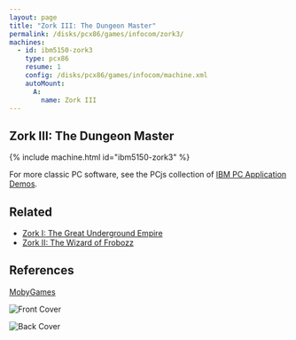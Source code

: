 ```yaml
---
layout: page
title: "Zork III: The Dungeon Master"
permalink: /disks/pcx86/games/infocom/zork3/
machines:
  - id: ibm5150-zork3
    type: pcx86
    resume: 1
    config: /disks/pcx86/games/infocom/machine.xml
    autoMount:
      A:
        name: Zork III
---
```


Zork III: The Dungeon Master
----------------------------

{% include machine.html id="ibm5150-zork3" %}

For more classic PC software, see the PCjs collection of [IBM PC Application Demos](/apps/pcx86/).

Related
-------

* [Zork I: The Great Underground Empire](../zork1/)
* [Zork II: The Wizard of Frobozz](../zork2/)

References
----------

[MobyGames](https://www.mobygames.com/game/zork-iii-the-dungeon-master)

![Front Cover](https://www.mobygames.com/images/covers/l/2879-zork-iii-the-dungeon-master-dos-front-cover.jpg)

![Back Cover](https://www.mobygames.com/images/covers/l/2880-zork-iii-the-dungeon-master-dos-back-cover.jpg)
